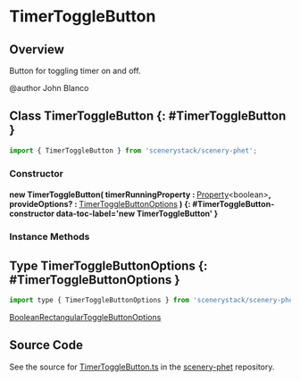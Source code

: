 # TimerToggleButton

## Overview

Button for toggling timer on and off.

@author John Blanco

## Class TimerToggleButton {: #TimerToggleButton }


```js
import { TimerToggleButton } from 'scenerystack/scenery-phet';
```
### Constructor

#### new TimerToggleButton( timerRunningProperty : <span style="font-weight: 400;">[Property](../axon/Property.md)&lt;<span style="color: hsla(calc(var(--md-hue) + 180deg),80%,40%,1);">boolean</span>&gt;</span>, provideOptions? : <span style="font-weight: 400;">[TimerToggleButtonOptions](../scenery-phet/TimerToggleButton.md#TimerToggleButtonOptions)</span> ) {: #TimerToggleButton-constructor data-toc-label='new TimerToggleButton' }

### Instance Methods





## Type TimerToggleButtonOptions {: #TimerToggleButtonOptions }


```js
import type { TimerToggleButtonOptions } from 'scenerystack/scenery-phet';
```


[BooleanRectangularToggleButtonOptions](../sun/BooleanRectangularToggleButton.md#BooleanRectangularToggleButtonOptions)



## Source Code

See the source for [TimerToggleButton.ts](https://github.com/phetsims/scenery-phet/blob/main/js/buttons/TimerToggleButton.ts) in the [scenery-phet](https://github.com/phetsims/scenery-phet) repository.
